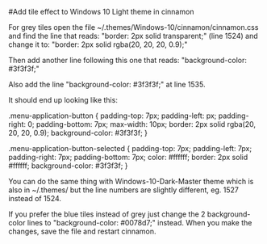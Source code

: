 #Add tile effect to Windows 10 Light theme in cinnamon

For grey tiles open the file ~/.themes/Windows-10/cinnamon/cinnamon.css and find the line that reads: "border: 2px solid transparent;" (line 1524) and change it to: "border: 2px solid rgba(20, 20, 20, 0.9);"

Then add another line following this one that reads: "background-color: #3f3f3f;"

Also add the line "background-color: #3f3f3f;" at line 1535.

It should end up looking like this:

.menu-application-button {
  padding-top: 7px;
  padding-left: px;
  padding-right: 0;
  padding-bottom: 7px;
  max-width: 10px;
  border: 2px solid rgba(20, 20, 20, 0.9);
  background-color: #3f3f3f;
}

.menu-application-button-selected {
  padding-top: 7px;
  padding-left: 7px;
  padding-right: 7px;
  padding-bottom: 7px;
  color: #ffffff;
  border: 2px solid #ffffff;
  background-color: #3f3f3f;
}

You can do the same thing with Windows-10-Dark-Master theme which is also in ~/.themes/ but the line numbers are slightly different, eg. 1527 instead of 1524.

If you prefer the blue tiles instead of grey just change the 2 background-color lines to "background-color: #0078d7;" instead. When you make the changes, save the file and restart cinnamon.
